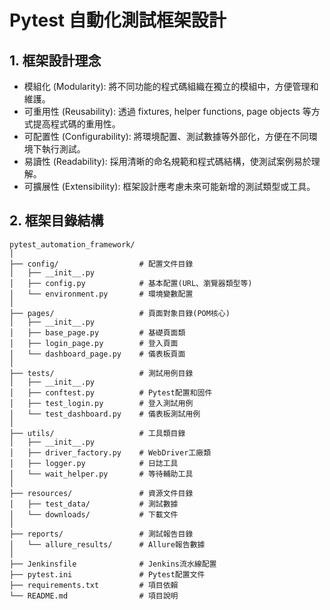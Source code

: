 # Pytest 自動化測試框架設計
## 1. 框架設計理念
- 模組化 (Modularity): 將不同功能的程式碼組織在獨立的模組中，方便管理和維護。
- 可重用性 (Reusability): 透過 fixtures, helper functions, page objects 等方式提高程式碼的重用性。
- 可配置性 (Configurability): 將環境配置、測試數據等外部化，方便在不同環境下執行測試。
- 易讀性 (Readability): 採用清晰的命名規範和程式碼結構，使測試案例易於理解。
- 可擴展性 (Extensibility): 框架設計應考慮未來可能新增的測試類型或工具。

## 2. 框架目錄結構
```
pytest_automation_framework/
│
├── config/                  # 配置文件目錄
│   ├── __init__.py
│   ├── config.py            # 基本配置(URL、瀏覽器類型等)
│   └── environment.py       # 環境變數配置
│
├── pages/                   # 頁面對象目錄(POM核心)
│   ├── __init__.py
│   ├── base_page.py         # 基礎頁面類
│   ├── login_page.py        # 登入頁面
│   └── dashboard_page.py    # 儀表板頁面
│
├── tests/                   # 測試用例目錄
│   ├── __init__.py
│   ├── conftest.py          # Pytest配置和固件
│   ├── test_login.py        # 登入測試用例
│   └── test_dashboard.py    # 儀表板測試用例
│
├── utils/                   # 工具類目錄
│   ├── __init__.py
│   ├── driver_factory.py    # WebDriver工廠類
│   ├── logger.py            # 日誌工具
│   └── wait_helper.py       # 等待輔助工具
│
├── resources/               # 資源文件目錄
│   ├── test_data/           # 測試數據
│   └── downloads/           # 下載文件
│
├── reports/                 # 測試報告目錄
│   └── allure_results/      # Allure報告數據
│
├── Jenkinsfile              # Jenkins流水線配置
├── pytest.ini               # Pytest配置文件
├── requirements.txt         # 項目依賴
└── README.md                # 項目說明
```
